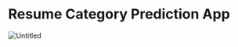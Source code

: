 # Resume Category Prediction App

![Untitled](https://github.com/user-attachments/assets/2258d342-ea6c-48a7-9ad7-772681306551)
